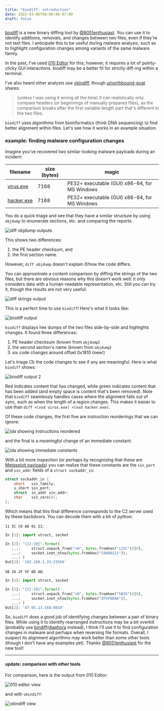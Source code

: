 ```yaml
---
title: "biodiff: introduction"
date: 2022-03-06T00:00:00-07:00
draft: false
---
```


[biodiff](https://github.com/8051Enthusiast/biodiff) is a new binary diffing tool by [@8051enthusiast](https://twitter.com/8051enthusiast).
You can use it to identify additions, removals, and changes between two files, even if they're not text files.
I anticipate this to be useful during malware analysis, such as to highlight configuration changes among variants of the same malware family.

In the past, I've used [010 Editor](https://www.sweetscape.com/010editor/) for this; however, it requires a lot of pointy-clicky GUI interactions.
biodiff may be a better fit for strictly diff-ing within a terminal.

I've also heard other analysts use [vbindiff](https://www.cjmweb.net/vbindiff/), though [u/northbound-goat](https://www.reddit.com/r/rust/comments/t7g1gd/comment/hzjuaue/) shares:

> (unless I was using it wrong all the time) it can realistically only compare headers (or beginnings of manually prepared files), as the comparison breaks after the first variable length part that's different in the two files.

`biodiff` uses algorithms from bioinformatics (think DNA sequencing) to find better alignment within files. Let's see how it works in an example situation.


### example: finding malware configuration changes

Imagine you've recovered two similar-looking malware payloads during an incident:

| filename    | size (bytes) | magic                                         |
| ----------- | ------------ | --------------------------------------------- |
| [virus.exe](https://www.virustotal.com/gui/file/bd960ceb2ea4dc5f16988120d8e710a7f7e7990a7adf51c3292aa64f1bc20061) | 7168         | PE32+ executable (GUI) x86-64, for MS Windows |
| [hacker.exe](https://www.virustotal.com/gui/file/6614fcdf514992b7199d7e6643b924ad340ccd258dcd4779a4b330e4a80bad2a) | 7168         | PE32+ executable (GUI) x86-64, for MS Windows |

You do a quick triage and see that they have a similar structure by using `objdump` to enumerate sections, etc. and comparing the reports:

![diff objdump outputs](/img/biodiff3.jpg)

This shows two differences:
  1. the PE header checksum, and
  2. the first section name.

However, `diff objdump` doesn't explain if/how the code differs.

You can approximate a content comparison by diffing the strings of the two files,
but there are obvious reasons why this doesn't work well:
it only considers data with a human-readable representation, etc.
Still you can try it, though the results are not very useful:

![diff strings output](/img/biodiff2.jpg)

This is a perfect time to use `biodiff`!
Here's what it looks like:

![biodiff output](/img/biodiff1.jpg)

`biodiff` displays hex dumps of the two files side-by-side and highlights changes.
It found three differences:

  1. PE header checksum (known from `objdump`)
  2. the second section's name (known from `objdump`)
  3. six code changes around offset 0x1810 (new!)

Let's triage (3) the code changes to see if any are meaningful.
Here is what `biodiff` shows:

![biodiff output 2](/img/biodiff4.jpg)

Red indicates content that has changed, while green indicates content that has been added (and empty space is content that's been removed).
Note that `biodiff` seamlessly handles cases where the alignment falls out of sync, such as when the length of a region changes.
This makes it easier to use than `diff <(xxd virus.exe) <(xxd hacker.exe)`.

Of these code changes, the first five are instruction reorderings that we can ignore:

![ida showing instructions reordered](/img/biodiff5.jpg)

and the final is a *meaningful* change of an immediate constant:

![ida showing immediate constants](/img/biodiff6.jpg)

With a bit more inspection (or perhaps by recognizing that these are [Metasploit payloads](https://github.com/rapid7/metasploit-framework/blob/f86753ccb99bf7577b2c5d14bc95fbce2eb824e7/lib/msf/core/payload/windows/x64/reverse_tcp_x64.rb#L111-L119))
you can realize that these constants are the `sin_port` and `sin_addr` fields of a `struct sockaddr_in`:

```c
struct sockaddr_in {
    short   sin_family;
    u_short sin_port;
    struct  in_addr sin_addr;
    char    sin_zero[8];
};
```

Which means that this final difference corresponds to the C2 server used by these backdoors.
You can decode them with a bit of python:

`11 5C C0 A8 01 21`:


```py
In [1]: import struct, socket

In [2]: "{1}:{0}".format(
   ...:     struct.unpack_from("<H", bytes.fromhex("115C"))[0],
   ...:     socket.inet_ntoa(bytes.fromhex("C0A80121")),
   ...: )
Out[2]: '192.168.1.33:23569'
```

`5B 26 2F 5F 0D A8`:

```py
In [1]: import struct, socket

In [2]: "{1}:{0}".format(
   ...:     struct.unpack_from("<H", bytes.fromhex("5B26"))[0],
   ...:     socket.inet_ntoa(bytes.fromhex("2F5F0DA8")),
   ...: )
Out[2]: '47.95.13.168:9819'
```

So, `biodiff` does a good job of identifying changes between a pair of binary files.
While using it to identify rearranged instructions may be a bit overkill
(probably use [bindiff](https://www.zynamics.com/bindiff.html)/[diaphora](http://diaphora.re/) instead),
I think I'll use it to find configuration changes in malware and perhaps when reversing file formats.
Overall, I suspect its alignment algorithms may work better than some other tools (though I don't have any examples yet).
Thanks [@8051enthusiast](https://twitter.com/8051enthusiast) for the new tool!


---

#### update: comparison with other tools

For comparison, here is the output from 010 Editor:

![010 editor view](/img/biodiff7.jpg)

and with `vbindiff`:

![vbindiff view](/img/biodiff8.jpg)


